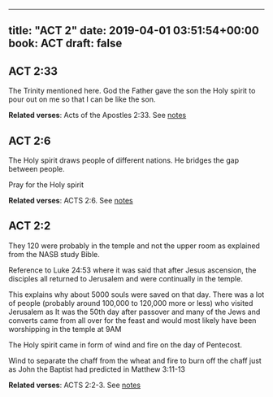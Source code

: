 
---
title: "ACT 2"
date: 2019-04-01 03:51:54+00:00
book: ACT
draft: false
---

## ACT 2:33

The Trinity mentioned here. God the Father gave the son the Holy spirit to pour out on me so that I can be like the son.

**Related verses**: Acts of the Apostles 2:33. See [notes](https://my.bible.com/notes/3132597434942480508)


## ACT 2:6

The Holy spirit draws people of different nations. He bridges the gap between people.

Pray for the Holy spirit

**Related verses**: ACTS 2:6. See [notes](https://my.bible.com/notes/3096145900482585138)


## ACT 2:2

They 120 were probably in the temple and not the upper room as explained from the NASB study Bible.

Reference to Luke 24:53 where it was said that after Jesus ascension, the disciples all returned to Jerusalem and were continually in the temple.

This explains why about 5000 souls were saved on that day. There was a lot of people (probably around 100,000 to 120,000 more or less) who visited Jerusalem as It was the 50th day after passover and many of the Jews and converts came from all over for the feast and would most likely have been worshipping in the temple at 9AM 

The Holy spirit came in form of wind and fire on the day of Pentecost.

Wind to separate the chaff from the wheat and fire to burn off the chaff just as John the Baptist had predicted in Matthew 3:11-13

**Related verses**: ACTS 2:2-3. See [notes](https://my.bible.com/notes/2913866396696568358)

